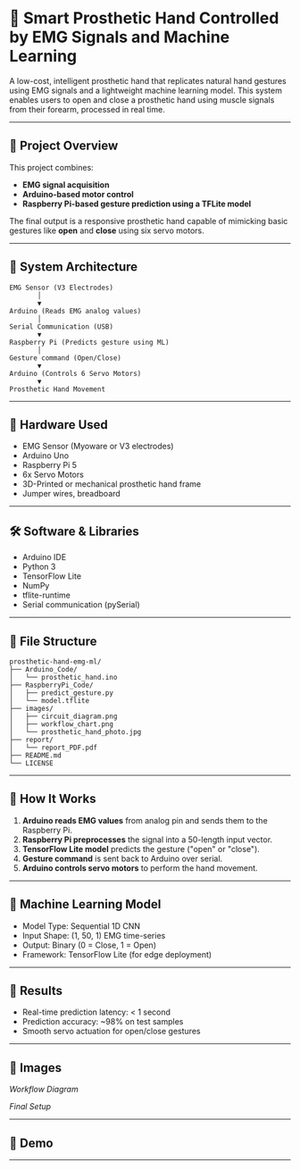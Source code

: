 # 🤖 Smart Prosthetic Hand Controlled by EMG Signals and Machine Learning

A low-cost, intelligent prosthetic hand that replicates natural hand gestures using EMG signals and a lightweight machine learning model. This system enables users to open and close a prosthetic hand using muscle signals from their forearm, processed in real time.

---

## 📌 Project Overview

This project combines:  
- **EMG signal acquisition**  
- **Arduino-based motor control**  
- **Raspberry Pi-based gesture prediction using a TFLite model**

The final output is a responsive prosthetic hand capable of mimicking basic gestures like **open** and **close** using six servo motors.

---

## 🧠 System Architecture

```
EMG Sensor (V3 Electrodes)
       │
       ▼
Arduino (Reads EMG analog values)
       │
Serial Communication (USB)
       ▼
Raspberry Pi (Predicts gesture using ML)
       │
Gesture command (Open/Close)
       ▼
Arduino (Controls 6 Servo Motors)
       ▼
Prosthetic Hand Movement
```

---

## 🧰 Hardware Used

- EMG Sensor (Myoware or V3 electrodes)  
- Arduino Uno  
- Raspberry Pi 5  
- 6x Servo Motors  
- 3D-Printed or mechanical prosthetic hand frame  
- Jumper wires, breadboard  

---

## 🛠️ Software & Libraries

- Arduino IDE  
- Python 3  
- TensorFlow Lite  
- NumPy  
- tflite-runtime  
- Serial communication (pySerial)

---

## 🧾 File Structure

```
prosthetic-hand-emg-ml/
├── Arduino_Code/
│   └── prosthetic_hand.ino
├── RaspberryPi_Code/
│   ├── predict_gesture.py
│   └── model.tflite
├── images/
│   ├── circuit_diagram.png
│   ├── workflow_chart.png
│   └── prosthetic_hand_photo.jpg
├── report/
│   └── report_PDF.pdf
├── README.md
└── LICENSE
```

---

## 🚀 How It Works

1. **Arduino reads EMG values** from analog pin and sends them to the Raspberry Pi.  
2. **Raspberry Pi preprocesses** the signal into a 50-length input vector.  
3. **TensorFlow Lite model** predicts the gesture ("open" or "close").  
4. **Gesture command** is sent back to Arduino over serial.  
5. **Arduino controls servo motors** to perform the hand movement.

---

## 🤖 Machine Learning Model

- Model Type: Sequential 1D CNN  
- Input Shape: (1, 50, 1) EMG time-series  
- Output: Binary (0 = Close, 1 = Open)  
- Framework: TensorFlow Lite (for edge deployment)

---

## 🎯 Results

- Real-time prediction latency: < 1 second  
- Prediction accuracy: ~98% on test samples  
- Smooth servo actuation for open/close gestures

---

## 📸 Images

  
*Workflow Diagram*


*Final Setup*

---

## 🧪 Demo



---
